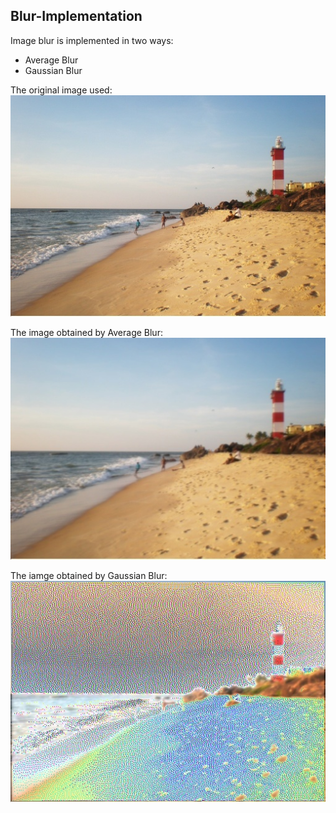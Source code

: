 ## Blur-Implementation

Image blur is implemented in two ways:
- Average Blur
- Gaussian Blur  

The original image used:  
![Original Image](./beach.jpg)  

The image obtained by Average Blur:  
![Average Blur](./beach-average-blur.jpg)  

The iamge obtained by Gaussian Blur:
![Gaussian Blur](./beach-gaussian-blur.jpg)
